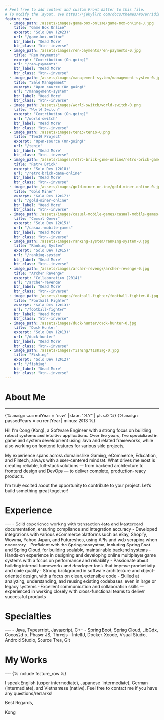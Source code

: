 ```yaml
---
# Feel free to add content and custom Front Matter to this file.
# To modify the layout, see https://jekyllrb.com/docs/themes/#overriding-theme-defaults
feature_row:
  - image_path: /assets/images/game-box-online/game-box-online-0.jpg
    title: "Game Box Online"
    excerpt: "Solo Dev (2023)"
    url: "/game-box-online"
    btn_label: "Read More"
    btn_class: "btn--inverse"  
  - image_path: /assets/images/ren-payments/ren-payments-0.jpg
    title: "Ren Payments"
    excerpt: "Contribution (On-going)"
    url: "/ren-payments"
    btn_label: "Read More"
    btn_class: "btn--inverse"
  - image_path: /assets/images/management-system/management-system-0.jpg
    title: "Sale Management"
    excerpt: "Open-source (On-going)"
    url: "/management-system"
    btn_label: "Read More"
    btn_class: "btn--inverse"
  - image_path: /assets/images/world-switch/world-switch-0.png
    title: "World Switch"
    excerpt: "Contribution (On-going)"
    url: "/world-switch"
    btn_label: "Read More"
    btn_class: "btn--inverse"
  - image_path: /assets/images/tenio/tenio-0.png
    title: "TenIO Project"
    excerpt: "Open-source (On-going)"
    url: "/tenio"
    btn_label: "Read More"
    btn_class: "btn--inverse"
  - image_path: /assets/images/retro-brick-game-online/retro-brick-game-online-0.jpg
    title: "Retro Brick"
    excerpt: "Solo Dev (2018)"
    url: "/retro-brick-game-online"
    btn_label: "Read More"
    btn_class: "btn--inverse"    
  - image_path: /assets/images/gold-miner-online/gold-miner-online-0.jpg
    title: "Gold Miner"
    excerpt: "Solo Dev (2017)"
    url: "/gold-miner-online"
    btn_label: "Read More"
    btn_class: "btn--inverse"
  - image_path: /assets/images/casual-mobile-games/casual-mobile-games-0.jpg
    title: "Casual Games"
    excerpt: "Solo Dev (2015)"
    url: "/casual-mobile-games"
    btn_label: "Read More"
    btn_class: "btn--inverse"
  - image_path: /assets/images/ranking-system/ranking-system-0.jpg
    title: "Ranking System"
    excerpt: "Solo Dev (2015)"
    url: "/ranking-system"
    btn_label: "Read More"
    btn_class: "btn--inverse"    
  - image_path: /assets/images/archer-revenge/archer-revenge-0.jpg
    title: "Archer Revenge"
    excerpt: "Collaboration (2014)"
    url: "/archer-revenge"
    btn_label: "Read More"
    btn_class: "btn--inverse"
  - image_path: /assets/images/football-fighter/football-fighter-0.jpg
    title: "Football Fighter"
    excerpt: "Solo Dev (2013)"
    url: "/football-fighter"
    btn_label: "Read More"
    btn_class: "btn--inverse"    
  - image_path: /assets/images/duck-hunter/duck-hunter-0.jpg
    title: "Duck Hunter"
    excerpt: "Solo Dev (2013)"
    url: "/duck-hunter"
    btn_label: "Read More"
    btn_class: "btn--inverse"
  - image_path: /assets/images/fishing/fishing-0.jpg
    title: "Fishing"
    excerpt: "Solo Dev (2012)"
    url: "/fishing"
    btn_label: "Read More"
    btn_class: "btn--inverse"    
---
```


<h1> About Me </h1>

---
{% assign currentYear = 'now' | date: "%Y" | plus:0 %}
{% assign passedYears = currentYear | minus: 2013 %}

Hi! I'm Cong (Kong), a Software Engineer with a strong focus on building robust systems and intuitive applications. Over the years, I’ve specialized in game and system development using Java and related frameworks, while also working on frontend features for various side projects.

My experience spans across domains like Gaming, eCommerce, Education, and Fintech, always with a user-centered mindset. What drives me most is creating reliable, full-stack solutions — from backend architecture to frontend design and DevOps — to deliver complete, production-ready products.

I’m truly excited about the opportunity to contribute to your project. Let’s build something great together!

<h1> Experience </h1>
---
- Solid experience working with transaction data and Mastercard documentation, ensuring compliance and integration accuracy
- Developed integrations with various eCommerce platforms such as eBay, Shopify, Wowma, Yahoo Japan, and Futureshop, using APIs and web scraping when necessary
- Proficient with the Spring ecosystem, including Spring Boot and Spring Cloud, for building scalable, maintainable backend systems
- Hands-on experience in designing and developing online multiplayer game systems with a focus on performance and reliability
- Passionate about building internal frameworks and developer tools that improve productivity and code quality
- Strong background in software architecture and object-oriented design, with a focus on clean, extensible code
- Skilled at analyzing, understanding, and reusing existing codebases, even in large or legacy systems
- Excellent communication and collaboration skills — experienced in working closely with cross-functional teams to deliver successful products

<h1> Specialties </h1>
---
- Java, Typescript, Javascript, C++
- Spring Boot, Spring Cloud, LibGdx, Cocos2d-x, Phaser JS, Threejs
- IntelliJ, Docker, Xcode, Visual Studio, Android Studio, Source Tree, Git

<h1> My Works </h1>
---
{% include feature_row %}

I speak English (upper intermediate), Japanese (intermediate), German (intermediate), and Vietnamese (native).
Feel free to contact me if you have any questions/remarks!

Best Regards,

Kong
